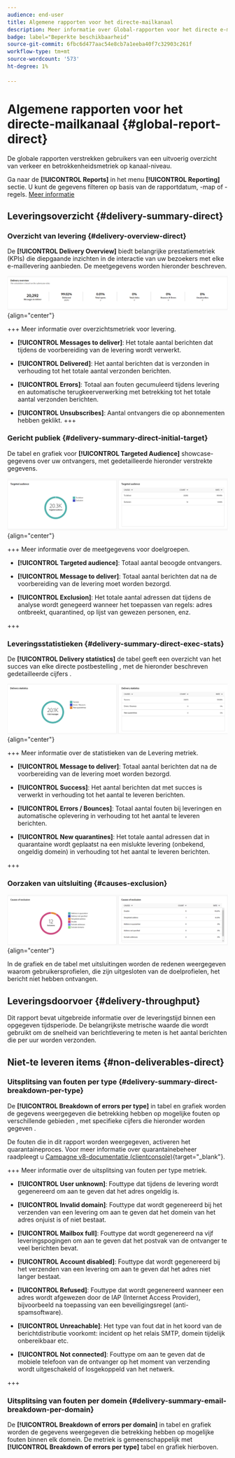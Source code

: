 ```yaml
---
audience: end-user
title: Algemene rapporten voor het directe-mailkanaal
description: Meer informatie over Global-rapporten voor het directe e-mailkanaal
badge: label="Beperkte beschikbaarheid"
source-git-commit: 6fbc6d477aac54e8cb7a1eeba40f7c32903c261f
workflow-type: tm+mt
source-wordcount: '573'
ht-degree: 1%

---
```


# Algemene rapporten voor het directe-mailkanaal {#global-report-direct}

De globale rapporten verstrekken gebruikers van een uitvoerig overzicht van verkeer en betrokkenheidsmetriek op kanaal-niveau.

Ga naar de **[!UICONTROL Reports]** in het menu **[!UICONTROL Reporting]** sectie. U kunt de gegevens filteren op basis van de rapportdatum, -map of -regels. [Meer informatie](global-reports.md)

## Leveringsoverzicht {#delivery-summary-direct}

### Overzicht van levering {#delivery-overview-direct}

De **[!UICONTROL Delivery Overview]** biedt belangrijke prestatiemetriek (KPIs) die diepgaande inzichten in de interactie van uw bezoekers met elke e-maillevering aanbieden. De meetgegevens worden hieronder beschreven.

![](assets/global_report_email_delivery_overview.png){align="center"}

+++ Meer informatie over overzichtsmetriek voor levering.

* **[!UICONTROL Messages to deliver]**: Het totale aantal berichten dat tijdens de voorbereiding van de levering wordt verwerkt.

* **[!UICONTROL Delivered]**: Het aantal berichten dat is verzonden in verhouding tot het totale aantal verzonden berichten.

* **[!UICONTROL Errors]**: Totaal aan fouten gecumuleerd tijdens levering en automatische terugkeerverwerking met betrekking tot het totale aantal verzonden berichten.

* **[!UICONTROL Unsubscribes]**: Aantal ontvangers die op abonnementen hebben geklikt.
+++

### Gericht publiek {#delivery-summary-direct-initial-target}

De tabel en grafiek voor **[!UICONTROL Targeted Audience]** showcase-gegevens over uw ontvangers, met gedetailleerde hieronder verstrekte gegevens.

![](assets/global_report_email_targeted_audience.png){align="center"}

+++ Meer informatie over de meetgegevens voor doelgroepen.

* **[!UICONTROL Targeted audience]**: Totaal aantal beoogde ontvangers.

* **[!UICONTROL Message to deliver]**: Totaal aantal berichten dat na de voorbereiding van de levering moet worden bezorgd.

* **[!UICONTROL Exclusion]**: Het totale aantal adressen dat tijdens de analyse wordt genegeerd wanneer het toepassen van regels: adres ontbreekt, quarantined, op lijst van gewezen personen, enz.

+++

### Leveringsstatistieken {#delivery-summary-direct-exec-stats}

De **[!UICONTROL Delivery statistics]** de tabel geeft een overzicht van het succes van elke directe postbestelling , met de hieronder beschreven gedetailleerde cijfers .

![](assets/global_report_email_delivery_statistics.png){align="center"}

+++ Meer informatie over de statistieken van de Levering metriek.

* **[!UICONTROL Message to deliver]**: Totaal aantal berichten dat na de voorbereiding van de levering moet worden bezorgd.

* **[!UICONTROL Success]**: Het aantal berichten dat met succes is verwerkt in verhouding tot het aantal te leveren berichten.

* **[!UICONTROL Errors / Bounces]**: Totaal aantal fouten bij leveringen en automatische oplevering in verhouding tot het aantal te leveren berichten.

* **[!UICONTROL New quarantines]**: Het totale aantal adressen dat in quarantaine wordt geplaatst na een mislukte levering (onbekend, ongeldig domein) in verhouding tot het aantal te leveren berichten.

+++

### Oorzaken van uitsluiting {#causes-exclusion}

![](assets/global_report_email_exclusions.png){align="center"}

In de grafiek en de tabel met uitsluitingen worden de redenen weergegeven waarom gebruikersprofielen, die zijn uitgesloten van de doelprofielen, het bericht niet hebben ontvangen.

## Leveringsdoorvoer {#delivery-throughput}

Dit rapport bevat uitgebreide informatie over de leveringstijd binnen een opgegeven tijdsperiode. De belangrijkste metrische waarde die wordt gebruikt om de snelheid van berichtlevering te meten is het aantal berichten die per uur worden verzonden.

## Niet-te leveren items {#non-deliverables-direct}

### Uitsplitsing van fouten per type {#delivery-summary-direct-breakdown-per-type}

De **[!UICONTROL Breakdown of errors per type]** in tabel en grafiek worden de gegevens weergegeven die betrekking hebben op mogelijke fouten op verschillende gebieden , met specifieke cijfers die hieronder worden gegeven .

De fouten die in dit rapport worden weergegeven, activeren het quarantaineproces. Voor meer informatie over quarantainebeheer raadpleegt u [Campagne v8-documentatie (clientconsole)](https://experienceleague.adobe.com/docs/campaign/campaign-v8/campaigns/send/failures/delivery-failures.html){target="_blank"}.

+++ Meer informatie over de uitsplitsing van fouten per type metriek.

* **[!UICONTROL User unknown]**: Fouttype dat tijdens de levering wordt gegenereerd om aan te geven dat het adres ongeldig is.

* **[!UICONTROL Invalid domain]**: Fouttype dat wordt gegenereerd bij het verzenden van een levering om aan te geven dat het domein van het adres onjuist is of niet bestaat.

* **[!UICONTROL Mailbox full]**: Fouttype dat wordt gegenereerd na vijf leveringspogingen om aan te geven dat het postvak van de ontvanger te veel berichten bevat.

* **[!UICONTROL Account disabled]**: Fouttype dat wordt gegenereerd bij het verzenden van een levering om aan te geven dat het adres niet langer bestaat.

* **[!UICONTROL Refused]**: Fouttype dat wordt gegenereerd wanneer een adres wordt afgewezen door de IAP (Internet Access Provider), bijvoorbeeld na toepassing van een beveiligingsregel (anti-spamsoftware).

* **[!UICONTROL Unreachable]**: Het type van fout dat in het koord van de berichtdistributie voorkomt: incident op het relais SMTP, domein tijdelijk onbereikbaar etc.

* **[!UICONTROL Not connected]**: Fouttype om aan te geven dat de mobiele telefoon van de ontvanger op het moment van verzending wordt uitgeschakeld of losgekoppeld van het netwerk.

+++

### Uitsplitsing van fouten per domein {#delivery-summary-email-breakdown-per-domain}

De **[!UICONTROL Breakdown of errors per domain]** in tabel en grafiek worden de gegevens weergegeven die betrekking hebben op mogelijke fouten binnen elk domein. De metriek is gemeenschappelijk met **[!UICONTROL Breakdown of errors per type]** tabel en grafiek hierboven.

